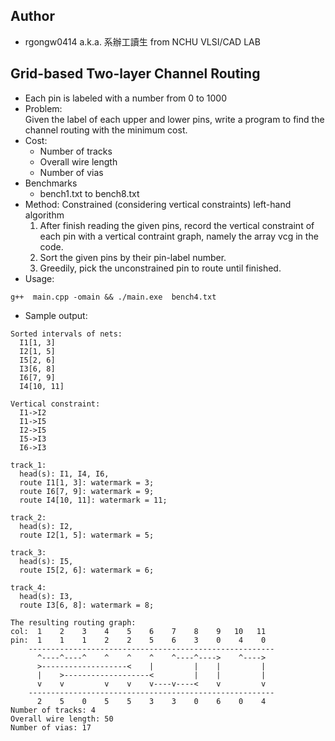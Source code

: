 ## Author
* rgongw0414 a.k.a. 系辦工讀生 from NCHU VLSI/CAD LAB
## Grid-based Two-layer Channel Routing
* Each pin is labeled with a number from 0 to 1000
* Problem: \
  Given the label of each upper and lower pins, write a program to find the channel routing with the minimum cost.
* Cost: 
  * Number of tracks
  * Overall wire length
  * Number of vias
* Benchmarks
  * bench1.txt to bench8.txt
* Method: Constrained (considering vertical constraints) left-hand algorithm
  1. After finish reading the given pins, record the vertical constraint of each pin with a vertical contraint graph, namely the array vcg in the code.
  2. Sort the given pins by their pin-label number.
  3. Greedily, pick the unconstrained pin to route until finished.       
* Usage: 
```
g++  main.cpp -omain && ./main.exe  bench4.txt   
```
* Sample output: 
```
Sorted intervals of nets:
  I1[1, 3]
  I2[1, 5]
  I5[2, 6]
  I3[6, 8]
  I6[7, 9]
  I4[10, 11]

Vertical constraint:
  I1->I2
  I1->I5
  I2->I5
  I5->I3
  I6->I3

track_1:
  head(s): I1, I4, I6,
  route I1[1, 3]: watermark = 3;
  route I6[7, 9]: watermark = 9;
  route I4[10, 11]: watermark = 11;

track_2:
  head(s): I2,
  route I2[1, 5]: watermark = 5;

track_3:
  head(s): I5,
  route I5[2, 6]: watermark = 6;

track_4:
  head(s): I3,
  route I3[6, 8]: watermark = 8;

The resulting routing graph:
col:  1    2    3    4    5    6    7    8    9   10   11
pin:  1    1    1    2    2    5    6    3    0    4    0
    -------------------------------------------------------
      ^----^----^    ^    ^    ^    ^----^---->    ^---->
      >-------------------<    |         |    |         |
      |    >-------------------<         |    |         |
      v    v         v    v    v----v----<    v         v
    -------------------------------------------------------
      2    5    0    5    5    3    3    0    6    0    4
Number of tracks: 4
Overall wire length: 50
Number of vias: 17
```
